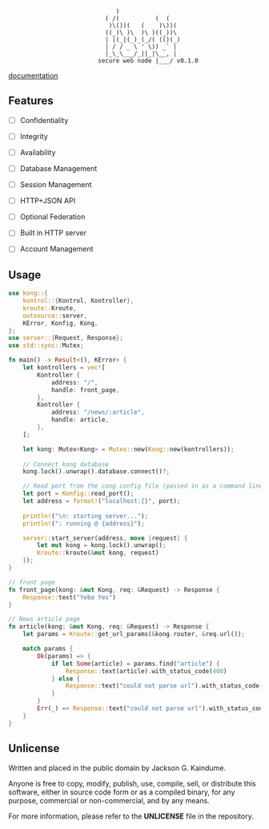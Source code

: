 ``` text
                              )                 
                           ( /(          (  (   
                            )\())(   (    )\))(  
                           ((_)\ )\  )\ )((_))\  
                           | |(_|(_)_(_/( (()(_) 
                           | / / _ \ ' \)) _` |  
                           |_\_\___/_||_|\__, |  
                         secure web node |___/ v0.1.0
```

[documentation](https://kong.kwatafana.org/rust/doc/kong/index.html)

## Features

- [ ] Confidentiality
- [ ] Integrity
- [ ] Availability
- [ ] Database Management
- [ ] Session Management
- [ ] HTTP+JSON API
- [ ] Optional Federation
- [ ] Built in HTTP server
- [ ] Account Management


## Usage

``` rust
use kong::{
    kontrol::{Kontrol, Kontroller},
    kroute::Kroute,
    outsource::server,
    KError, Konfig, Kong,
};
use server::{Request, Response};
use std::sync::Mutex;

fn main() -> Result<(), KError> {
    let kontrollers = vec![
        Kontroller {
            address: "/",
            handle: front_page,
        },
        Kontroller {
            address: "/news/:article",
            handle: article,
        },
    ];

    let kong: Mutex<Kong> = Mutex::new(Kong::new(kontrollers));
	
	// Connect kong database
    kong.lock().unwrap().database.connect()?;

	// Read port from the cong config file (passed in as a command line argument)
    let port = Konfig::read_port();
    let address = format!("localhost:{}", port);
	
	println!("\n: starting server...");
    println!(": running @ {address}");

    server::start_server(address, move |request| {
        let mut kong = kong.lock().unwrap();
        Kroute::kroute(&mut kong, request)
    });
}

// front page
fn front_page(kong: &mut Kong, req: &Request) -> Response {
    Response::text("Yebo Yes")
}

// News article page
fn article(kong: &mut Kong, req: &Request) -> Response {
    let params = Kroute::get_url_params(&kong.router, &req.url());

    match params {
        Ok(params) => {
            if let Some(article) = params.find("article") {
                Response::text(article).with_status_code(400)
            } else {
                Response::text("could not parse url").with_status_code(400)
            }
        }
        Err(_) => Response::text("could not parse url").with_status_code(400),
    }
}
```

## Unlicense

Written and placed in the public domain by Jackson G. Kaindume.

Anyone is free to copy, modify, publish, use, compile, sell, or
distribute this software, either in source code form or as a compiled
binary, for any purpose, commercial or non-commercial, and by any
means.

For more information, please refer to the __UNLICENSE__ file in the
repository.
